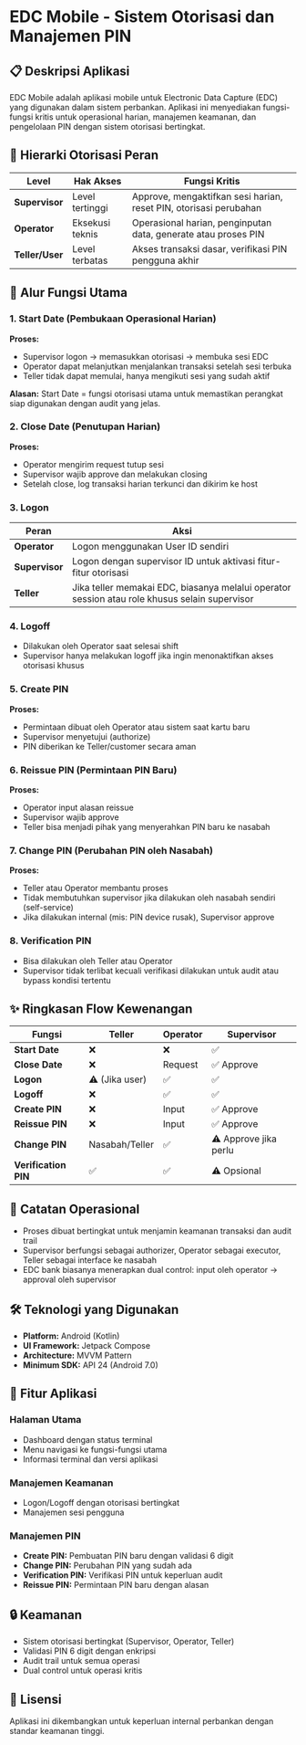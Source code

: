 # EDC Mobile - Sistem Otorisasi dan Manajemen PIN

## 📋 Deskripsi Aplikasi

EDC Mobile adalah aplikasi mobile untuk Electronic Data Capture (EDC) yang digunakan dalam sistem perbankan. Aplikasi ini menyediakan fungsi-fungsi kritis untuk operasional harian, manajemen keamanan, dan pengelolaan PIN dengan sistem otorisasi bertingkat.

## 🔑 Hierarki Otorisasi Peran

| Level | Hak Akses | Fungsi Kritis |
|-------|-----------|---------------|
| **Supervisor** | Level tertinggi | Approve, mengaktifkan sesi harian, reset PIN, otorisasi perubahan |
| **Operator** | Eksekusi teknis | Operasional harian, penginputan data, generate atau proses PIN |
| **Teller/User** | Level terbatas | Akses transaksi dasar, verifikasi PIN pengguna akhir |

## 📌 Alur Fungsi Utama

### 1. Start Date (Pembukaan Operasional Harian)

**Proses:**
- Supervisor logon → memasukkan otorisasi → membuka sesi EDC
- Operator dapat melanjutkan menjalankan transaksi setelah sesi terbuka
- Teller tidak dapat memulai, hanya mengikuti sesi yang sudah aktif

**Alasan:** Start Date = fungsi otorisasi utama untuk memastikan perangkat siap digunakan dengan audit yang jelas.

### 2. Close Date (Penutupan Harian)

**Proses:**
- Operator mengirim request tutup sesi
- Supervisor wajib approve dan melakukan closing
- Setelah close, log transaksi harian terkunci dan dikirim ke host

### 3. Logon

| Peran | Aksi |
|-------|------|
| **Operator** | Logon menggunakan User ID sendiri |
| **Supervisor** | Logon dengan supervisor ID untuk aktivasi fitur-fitur otorisasi |
| **Teller** | Jika teller memakai EDC, biasanya melalui operator session atau role khusus selain supervisor |

### 4. Logoff

- Dilakukan oleh Operator saat selesai shift
- Supervisor hanya melakukan logoff jika ingin menonaktifkan akses otorisasi khusus

### 5. Create PIN

**Proses:**
- Permintaan dibuat oleh Operator atau sistem saat kartu baru
- Supervisor menyetujui (authorize)
- PIN diberikan ke Teller/customer secara aman

### 6. Reissue PIN (Permintaan PIN Baru)

**Proses:**
- Operator input alasan reissue
- Supervisor wajib approve
- Teller bisa menjadi pihak yang menyerahkan PIN baru ke nasabah

### 7. Change PIN (Perubahan PIN oleh Nasabah)

**Proses:**
- Teller atau Operator membantu proses
- Tidak membutuhkan supervisor jika dilakukan oleh nasabah sendiri (self-service)
- Jika dilakukan internal (mis: PIN device rusak), Supervisor approve

### 8. Verification PIN

- Bisa dilakukan oleh Teller atau Operator
- Supervisor tidak terlibat kecuali verifikasi dilakukan untuk audit atau bypass kondisi tertentu

## ✨ Ringkasan Flow Kewenangan

| Fungsi | Teller | Operator | Supervisor |
|--------|--------|----------|------------|
| **Start Date** | ❌ | ❌ | ✅ |
| **Close Date** | ❌ | Request | ✅ Approve |
| **Logon** | ⚠️ (Jika user) | ✅ | ✅ |
| **Logoff** | ❌ | ✅ | ✅ |
| **Create PIN** | ❌ | Input | ✅ Approve |
| **Reissue PIN** | ❌ | Input | ✅ Approve |
| **Change PIN** | Nasabah/Teller | ✅ | ⚠️ Approve jika perlu |
| **Verification PIN** | ✅ | ✅ | ⚠️ Opsional |

## 📡 Catatan Operasional

- Proses dibuat bertingkat untuk menjamin keamanan transaksi dan audit trail
- Supervisor berfungsi sebagai authorizer, Operator sebagai executor, Teller sebagai interface ke nasabah
- EDC bank biasanya menerapkan dual control: input oleh operator → approval oleh supervisor

## 🛠️ Teknologi yang Digunakan

- **Platform:** Android (Kotlin)
- **UI Framework:** Jetpack Compose
- **Architecture:** MVVM Pattern
- **Minimum SDK:** API 24 (Android 7.0)

## 📱 Fitur Aplikasi

### Halaman Utama
- Dashboard dengan status terminal
- Menu navigasi ke fungsi-fungsi utama
- Informasi terminal dan versi aplikasi

### Manajemen Keamanan
- Logon/Logoff dengan otorisasi bertingkat
- Manajemen sesi pengguna

### Manajemen PIN
- **Create PIN:** Pembuatan PIN baru dengan validasi 6 digit
- **Change PIN:** Perubahan PIN yang sudah ada
- **Verification PIN:** Verifikasi PIN untuk keperluan audit
- **Reissue PIN:** Permintaan PIN baru dengan alasan

## 🔒 Keamanan

- Sistem otorisasi bertingkat (Supervisor, Operator, Teller)
- Validasi PIN 6 digit dengan enkripsi
- Audit trail untuk semua operasi
- Dual control untuk operasi kritis

## 📄 Lisensi

Aplikasi ini dikembangkan untuk keperluan internal perbankan dengan standar keamanan tinggi.